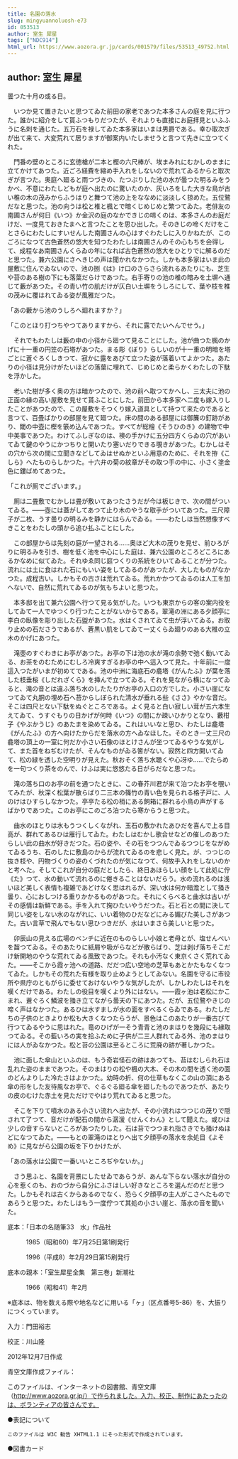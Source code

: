 ```yaml
---
title: 名園の落水
slug: mingyuannoluosh-e73
id: 053513
author: 室生 犀星
tags: ["NDC914"]
html_url: https://www.aozora.gr.jp/cards/001579/files/53513_49752.html
---
```


## author: 室生 犀星

曇つた十月の或る日。

　いつか見て置きたいと思つてゐた前田の家老であつた本多さんの庭を見に行つた。誰かに紹介をして貰ふつもりだつたが、それよりも直接にお庭拝見といふふうに名刺を通じた。五万石を禄してゐた本多家はいまは男爵である。幸ひ取次ぎが出て来て、大変荒れて居りますが御案内いたしませうと言つて先きに立つてくれた。

　門番の壁のところに玄徳槍が二本と樫の六尺棒が、埃まみれにむかしのままに立てかけてあつた。近ごろ経費を縮め手入れをしないので荒れてゐるからと取次ぎが言つた。奥庭へ廻ると雨つづきの、たつぷりした池の水が曇つた明るみをうかべ、不意にわたしどもが庭へ出たのに驚いたのか、灰いろをした大きな鳥が古い椎の木の茂みからふうはりと舞つて池の上をななめに淡淡しく掠めた。五位鷺だなと思つた。池の向うは松と椎と楓とで暗くじめじめと繁つてゐた。老俳友の南圃さんが何日《いつ》か金沢の庭のなかできじの啼くのは、本多さんのお庭だけだ、一度見ておきたまへと言つたことを思ひ出した。そのきじの啼くだけをことさらにわたしにすいせんした南圃さんの心はすぐわたしに入りかねたが、このごろになつて古色蒼然の悠大を知つたわたしは南圃さんのその心もちを会得して、成程なあ南圃さんくらゐの年になれば古色蒼然の悠大をひとりでに解るのだと思つた。兼六公園にさへきじの声は聞かれなかつた。しかも本多家はいま此の屋敷に住んでゐないので、池の捌《は》け口のさらさら流れるあたりにも、芝生や苔のある樹の下にも落葉だらけであつた。右手寄りの池の椎の暗みを土塀へ通じて藪があつた。その青い竹の肌だけが仄白い土塀をうしろにして、葉や枝を椎の茂みに覆はれてゐる姿が風雅だつた。

「あの藪から池のうしろへ廻れますか？」

「このとほり打つちやつてありますから、それに露でたいへんでせう。」

　それでもわたしは藪の中の小径から廻つて見ることにした。池が曲つた楓のかげに十一重の円笠の石塔があつた。まる彫《ぼり》らしいのが十一重の明暗を塔ごとに蒼ぐろくしきつて、寂かに露をあびて立つた姿が落着いてよかつた。あたりの小径は見分けがたいほどの落葉に埋れて、じめじめと柔らかくわたしの下駄を浮かした。

　老いた樹が多く奥の方は暗かつたので、池の前へ取つてかへし、三太夫に池の正面の縁の高い屋敷を見せて貰ふことにした。前田から本多家へ二度も嫁入りしたことがあつたので、この屋敷をそつくり嫁入道具として持つて来たのであると言つて、百畳ばかりの部屋を見て廻つた。床の間のある部屋には御簾の釘跡があり、閾の中壺に樫を篏め込んであつた。すべてが総檜《そうひのき》の建物で中中美事であつた。わけてふしぎなのは、襖の手かけに五分四方くらゐの穴があいてゐて鍵のやうにかつちりと開いたり塞いだりできる覗きがあつた。むかしはその穴から次の間に立聞きなどしてゐはせぬかといふ用意のために、それを拵《こしら》へたものらしかつた。十六弁の菊の紋章がその取つ手の中に、小さく塗金色に鏤ばめてあつた。

「これが厠でございます。」

　厠は二畳敷でむかしは畳が敷いてあつたさうだが今は板じきで、次の間がついてゐる。――壺には蓋がしてあつて止り木のやうな取手がついてあつた。三尺障子が二枚、うす曇りの明るみを静かにはらんでゐる。――わたしは当然想像すべきことをわたしの頭から追ひ払ふことにした。

　この部屋からは先刻の庭が一望される……奥ほど大木の茂りを見せ、前ひろがりに明るみを引き、樹を低く池を中心にした庭は、兼六公園のところどころにあるかなめに似てゐた。それゆゑ同じ庭つくりの系統をひいてゐることが分つた。流れには土に食はれた石にもいい姿をしてゐるのがあつたが、大したものがなかつた。成程古い。しかもその古さは荒れてゐる。荒れかかつてゐるのは人工を加へないで、自然に荒れてゐるのが気もちよいと思つた。



　本多邸を出て兼六公園へ行つて見る気がした。いつも東京からの客の案内役をしてゐて一人でゆつくり行つたことがないからである。翠滝の洲にある夕顔亭に李白の臥像を彫り出した石盥があつた。水はくされてゐて虫が浮いてゐる。お取り止めの石ださうであるが、蒼黒い肌をしてゐて一丈くらゐ廻りのある大椎の立木のかげにあつた。

　滝壺のすぐわきにお亭があつた。お亭の下は池の水が滝の余勢で弛く動いてゐる、お茶をのむためにむしろ冷爽すぎるお亭の中へ這入つて見た。十年前に一度這入つたがいまが初めてである。池の中洲に海底石の龕塔《がんたふ》が葉を落した枝垂桜《しだれざくら》を挿んで立つてゐる。それを見ながら横になつてゐると、滝の音とは違ふ落ち水のしたたりがお亭の入口の方でした。小さい崖になつてゐて丸胴の埋め石へ苔からしぼられた清水が垂れる些《ささ》やかな音だ。そこは四尺とない下駄をぬぐところである。よく見ると白い寂しい茸が五六本生えてゐて、うすぐもりの日かげが何時《いつ》の間にか疎いひかりとなり、藪柑子《やぶかうじ》のあたまを染めてゐる。これはいいなと思ひ、わたしは龕塔《がんたふ》の方へ向けたからだを落水の方へゐなほした。そのとき一丈三尺の龕塔の頂上の一室に何だか小さい石像のほとけさんが坐つてゐるやうな気がして、また首をねぢむけたが、そんなものがゐる筈がない。寂然と四方開いてゐて、松の緑を透した空明りが見えた。秋おそく落ち水聴くや心冴ゆ……でたらめを一句つくり茶をのんで、けふは実に悠悠たる日がらだなと思つた。

　滝の落ち口のお亭の前を通つたときに、この春芥川君が来て泊つたお亭を覗いてみたが、秋深く松葉が散らばり二三本の篠竹の青い色を見られる格子戸に、人のけはひすらしなかつた。亭亭たる松の梢にある飼箱に群れる小鳥の声がするばかりであつた。このお亭にこのごろ泊つたら寒からうと思つた。

　曲水のほとりは水もうつくしくながれ、玉石の敷かれたあひだを喜んで上る目高が、群れてあるひは雁行してゐた。わたしはむかし歌合せなどの催しのあつたらしい此の曲水が好きだつた。石の姿や、その石をつつんでゐるつつじをながめてゐるうち、石のしたに敷島のからが流れてゐるのを悲しく見た。が、つつじの抜き枝や、円物づくりの姿のくづれたのが気になつて、何故手入れをしないのかと考へた。そしてこれが自分の庭だとしたら、終日あほらしい顔をして此処に佇《た》つて、水の動いて流れるのに倦きることはないだらう。水の流れるのは浅いほど美しく表情も複雑であどけなく思はれるが、深い水は何か暗澹として掻き曇り、心におしつける重りかかるものがあつた。それにくらべると曲水は古いがその感情は新鮮である。手を入れて掬ひたいやうだつた。石と石との間に決して同じい姿をしない水のながれに、いい着物のひだなどにみる媚びた美しさがあつた。古い言草で飛んでもない思ひつきだが、水はいまさら美しいと思つた。

　卯辰山の見える広場のベンチに近在のものらしい小娘と老母とが、塩せんべいを齧つてゐる。そのあたりに紙屑や吸がらなどが散らばり、芝は剥げ落ちそこだけ新開地のやうな荒れてゐる風致であつた。それも小汚なく東京くさく荒れてゐた。――そこから霞ヶ池への道路、だだつ広い空地の芝草もあとかたもなくなつてゐた。しかもその荒れた有様を取り止めようとしてゐない。名園を守るに市役所や県庁のともがらに委せておけないやうな気がしたが、しかしわたしはそれを嘆くだけである。わたしの役目を嘆くより外にはない。――霞ヶ池は老松にかこまれ、蒼ぐろく鱗波を掻き立てながら曇天の下にあつた。だが、五位鷺やきじの啼く声はなかつた。あるひは水すましが水の面をすべるくらゐである。わたしだちの子供のときよりか松も大きくなつたらうが、景色はこのあたりが一番古びて行つてゐるやうに思はれた。竜のひげが一そう青青と池のまはりを幾段にも縁取つてゐる。その藍いろの実を拾ふために子供が二三人群れてゐる外、池のまはりには人がゐなかつた。松と苔の公園は至るところに荒廃の跡が著しかつた。

　池に面した傘山といふのは、もう奇岩怪石の跡はあつても、苔はむしられ石は乱れた姿のままであつた。そのまはりの松や楓の大木、その木の間を透く池の面のどんよりした冷たさはよかつた。幼時の折、何の仕草もなくこの山の頂にある傘の形をした友待風なお亭で、ぐるぐる廻る傘を廻したものであつたが、あたりの皮のむけた赤土を見ただけでやはり荒れてゐると思つた。

　そこを下りて噴水のある小さい流れへ出たが、その小流れはつつじの茂りで隠されて了つて、音だけが配石の間から潺湲《せんくわん》として聞えた。或ひは少しの音すらないところがあつたりした。石は苔でつつまれ指さきでも掻けぬほどになつてゐた。――もとの翠滝のほとりへ出て夕顔亭の落水を余処目《よそめ》に見ながら公園の坂を下りかけたが、

「あの落水は公園で一番いいところぢやないか。」

　さう思ふと、名園を背景にしたせゐであらうが、あんな下らない落水が自分の心を惹くのも、おのづから自分にふさはしい好きなところを選んだのだと思つた。しかもそれは古くからあるのでなく、恐らく夕顔亭の主人がこさへたものであらうと思つた。わたしはもう一度佇つて其処の小さい崖と、落水の音を聞いた。













底本：「日本の名随筆33　水」作品社

　　　1985（昭和60）年7月25日第1刷発行

　　　1996（平成8）年2月29日第15刷発行

底本の親本：「室生犀星全集　第三巻」新潮社

　　　1966（昭和41）年2月

※底本は、物を数える際や地名などに用いる「ヶ」（区点番号5-86）を、大振りにつくっています。

入力：門田裕志

校正：川山隆

2012年12月7日作成

青空文庫作成ファイル：

このファイルは、インターネットの図書館、青空文庫（http://www.aozora.gr.jp/）で作られました。入力、校正、制作にあたったのは、ボランティアの皆さんです。











●表記について


	このファイルは W3C 勧告 XHTML1.1 にそった形式で作成されています。







●図書カード